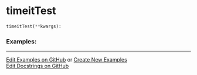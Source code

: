 # <a id="Peeves.TestUtils.timeitTest">timeitTest</a>

```python
timeitTest(**kwargs): 
```
 

### Examples: 


___

[Edit Examples on GitHub](https://github.com/McCoyGroup/References/edit/gh-pages/Documentation/examples/Peeves/TestUtils/timeitTest.md) or 
[Create New Examples](https://github.com/McCoyGroup/References/new/gh-pages/?filename=Documentation/examples/Peeves/TestUtils/timeitTest.md) <br/>
[Edit Docstrings on GitHub](https://github.com/McCoyGroup/Peeves/edit/master/TestUtils.py?message=Update%20Docs)